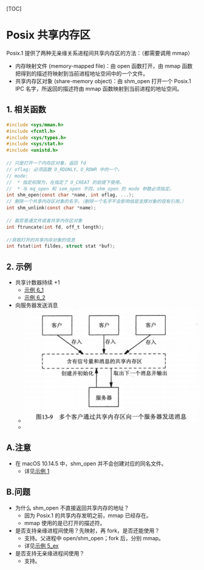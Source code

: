 [TOC]

# Posix 共享内存区
Posix.1 提供了两种无亲缘关系进程间共享内存区的方法：（都需要调用 mmap）
* 内存映射文件 (memory-mapped file)：由 open 函数打开，由 mmap 函数把得到的描述符映射到当前进程地址空间中的一个文件。
* 共享内存区对象 (share-memory object)：由 shm_open 打开一个 Posix.1 IPC 名字，所返回的描述符由 mmap 函数映射到当前进程的地址空间。


## 1. 相关函数
```c
#include <sys/mman.h>
#include <fcntl.h>
#include <sys/types.h>
#include <sys/stat.h>
#include <unistd.h>

// 只是打开一个内存区对象，返回 fd
// oflag: 必须函数 O_RDONLY、O_RDWR 中的一个。
// mode: 
//  * 指定权限为，在指定了 O_CREAT 的前提下使用。
//  * 与 mq_open 和 sem_open 不同，shm_open 的 mode 参数必须指定。
int shm_open(const char *name, int oflag, ...);
// 删除一个共享内存区对象的名字。（删除一个名字不会影响低层支撑对象的现有引用。）
int shm_unlink(const char *name);

// 裁剪普通文件或者共享内存区对象
int ftruncate(int fd, off_t length);

//获取打开的共享内存对象的信息
int fstat(int fildes, struct stat *buf);
```

## 2. 示例
* 共享计数器持续 +1
    * [示例 6_1](./Examples/6_1_ex_pxshm_server1.c)
    * [示例 6_2](./Examples/6_2_ex_pxshm_client1.c)
* 向服务器发送消息
    * ![](./one_server_multi_client.png)
    * 

## A.注意
* 在 macOS 10.14.5 中，shm_open 并不会创建对应的同名文件。
    * 详见[示例 1](./Examples/1_ex_shm_create.c)

## B.问题
* 为什么 shm_open 不直接返回共享内存的地址？
    * 因为 Posix.1 的共享内存发明之前，mmap 已经存在。
    * mmap 使用的是已打开的描述符。
* 是否支持亲缘进程间使用？先映射，再 fork，是否还能使用？
    * 支持。父进程中 open/shm_open；fork 后，分别 mmap。
    * 详见[示例 5_ex](./Examples/5_ex_pxshm_test3.c)
* 是否支持无亲缘进程间使用？
    * 支持。



